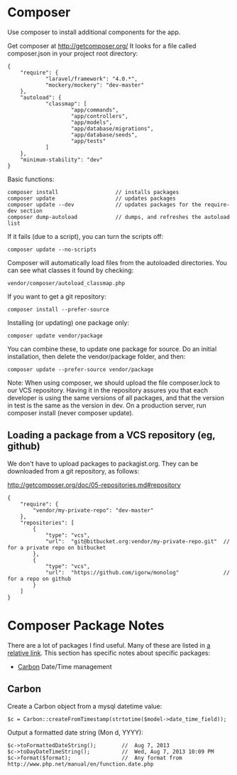 Composer
===============

Use composer to install additional components for the app.

Get composer at http://getcomposer.org/
It looks for a file called composer.json in your project root directory:

    {
        "require": {
                "laravel/framework": "4.0.*",
                "mockery/mockery": "dev-master"
        },
        "autoload": {
                "classmap": [
                        "app/commands",
                        "app/controllers",
                        "app/models",
                        "app/database/migrations",
                        "app/database/seeds",
                        "app/tests"
                ]
        },
        "minimum-stability": "dev"
    }


Basic functions:

    composer install                  // installs packages
    composer update                   // updates packages
    composer update --dev             // updates packages for the require-dev section
    composer dump-autoload            // dumps, and refreshes the autoload list

If it fails (due to a script), you can turn the scripts off:

    composer update --no-scripts

Composer will automatically load files from the autoloaded directories.
You can see what classes it found by checking:

    vendor/composer/autoload_classmap.php

If you want to get a git repository:

    composer install --prefer-source

Installing (or updating) one package only:

    composer update vendor/package

You can combine these, to update one package for source. Do an initial installation, then delete the vendor/package folder, and then:

    composer update --prefer-source vendor/package

Note: When using composer, we should upload the file composer.lock to our VCS repository. Having it in the repository assures you that each developer is using the same versions of all packages, and that the version in test is the same as the version in dev. On a production server, run composer install (never composer update).




Loading a package from a VCS repository (eg, github)
-------------------------------------------------------

We don't have to upload packages to packagist.org. They can be downloaded from a git repository, as follows:

http://getcomposer.org/doc/05-repositories.md#repository

    {
        "require": {
            "vendor/my-private-repo": "dev-master"
        },
        "repositories": [
            {
                "type": "vcs",
                "url":  "git@bitbucket.org:vendor/my-private-repo.git"  // for a private repo on bitbucket
            },
            {
                "type": "vcs",
                "url":  "https://github.com/igorw/monolog"              // for a repo on github
            }
        ]
    }




Composer Package Notes
===============================

There are a lot of packages I find useful. Many of these are listed in [a relative link](links.md). This section has specific notes about specific packages:

* [Carbon](#carbon)     Date/Time management


Carbon<a name="carbon">
--------------------------

Create a Carbon object from a mysql datetime value:

    $c = Carbon::createFromTimestamp(strtotime($model->date_time_field));

Output a formatted date string (Mon d, YYYY):

    $c->toFormattedDateString();        //  Aug 7, 2013
    $c->toDayDateTimeString();          //  Wed, Aug 7, 2013 10:09 PM
    $c->format($format);                //  Any format from http://www.php.net/manual/en/function.date.php